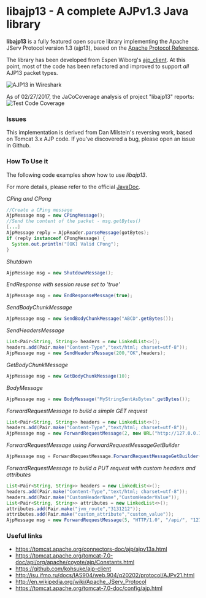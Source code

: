 # libajp13 - A complete AJPv1.3 Java library

**libajp13** is a fully featured open source library implementing the Apache JServ Protocol version 1.3 (ajp13), based on the [Apache Protocol Reference](https://tomcat.apache.org/connectors-doc/ajp/ajpv13a.html).

The library has been developed from Espen Wiborg's [ajp_client](https://github.com/espenhw/ajp-client). At this point, most of the code has been refactored and improved to support *all* AJP13 packet types.  

![AJP13 in Wireshark](http://i.imgur.com/e9wTKDS.png "AJP13 in Wireshark")

As of 02/27/2017, the JaCoCoverage analysis of project "libajp13" reports: 
![Test Code Coverage](http://i.imgur.com/EWM7q7a.png "Test Code Coverage")

### Issues
This implementation is derived from Dan Milstein's reversing work, based on Tomcat 3.x AJP code. If you've discovered a bug, please open an issue in Github.

### How To Use it
The following code examples show how to use *libajp13*. 

For more details, please refer to the official [JavaDoc](http://doyensec.github.io/libajp13/).

_CPing and CPong_
```java
//Create a CPing message
AjpMessage msg = new CPingMessage();
//Send the content of the packet - msg.getBytes()
[...]
AjpMessage reply = AjpReader.parseMessage(gotBytes);
if (reply instanceof CPongMessage) {
  System.out.println("[OK] Valid CPong");
}
```
_Shutdown_
```java
AjpMessage msg = new ShutdownMessage();
```

_EndResponse with session reuse set to 'true'_
```java
AjpMessage msg = new EndResponseMessage(true);
```

_SendBodyChunkMessage_
```java
AjpMessage msg = new SendBodyChunkMessage("ABCD".getBytes());
```

_SendHeadersMessage_
```java
List<Pair<String, String>> headers = new LinkedList<>();
headers.add(Pair.make("Content-Type","text/html; charset=utf-8"));
AjpMessage msg = new SendHeadersMessage(200,"OK",headers);
```

_GetBodyChunkMessage_
```java
AjpMessage msg = new GetBodyChunkMessage(10);
```

_BodyMessage_
```java
AjpMessage msg = new BodyMessage("MyStringSentAsBytes".getBytes());
```

_ForwardRequestMessage to build a simple GET request_
```java
List<Pair<String, String>> headers = new LinkedList<>();
headers.add(Pair.make("Content-Type","text/html; charset=utf-8"));
AjpMessage msg = new ForwardRequestMessage(2, new URL("http://127.0.0.1/"), headers, null);
```

_ForwardRequestMessage using ForwardRequestMessageGetBuilder_
```java
AjpMessage msg = ForwardRequestMessage.ForwardRequestMessageGetBuilder(new URL("http://192.168.1.1/log/"));
```

_ForwardRequestMessage to build a PUT request with custom headers and attributes_
```java
List<Pair<String, String>> headers = new LinkedList<>();
headers.add(Pair.make("Content-Type","text/html; charset=utf-8"));
headers.add(Pair.make("CustomHeaderName","CustomHeaderValue"));
List<Pair<String, String>> attributes = new LinkedList<>();
attributes.add(Pair.make("jvm_route","3131212"));
attributes.add(Pair.make("custom_attribute","custom_value"));
AjpMessage msg = new ForwardRequestMessage(5, "HTTP/1.0", "/api/", "127.0.0.1", "localhost", "127.0.0.1", 8009, true, headers, attributes);
``` 

### Useful links
* https://tomcat.apache.org/connectors-doc/ajp/ajpv13a.html
* https://tomcat.apache.org/tomcat-7.0-doc/api/org/apache/coyote/ajp/Constants.html
* https://github.com/kohsuke/ajp-client
* http://isu.ifmo.ru/docs/IAS904/web.904/q20202/protocol/AJPv21.html
* http://en.wikipedia.org/wiki/Apache_JServ_Protocol
* https://tomcat.apache.org/tomcat-7.0-doc/config/ajp.html
